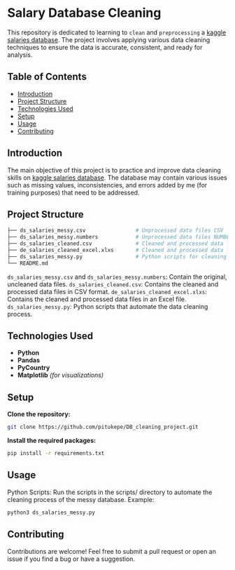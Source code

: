 # Salary Database Cleaning

This repository is dedicated to learning to `clean` and `preprocessing` a [kaggle salaries database](https://www.kaggle.com/datasets/arnabchaki/data-science-salaries-2023).
The project involves applying various data cleaning techniques to ensure the data is accurate, consistent, and ready for analysis.

## Table of Contents

- [Introduction](#introduction)
- [Project Structure](#project-structure)
- [Technologies Used](#technologies-used)
- [Setup](#setup)
- [Usage](#usage)
- [Contributing](#contributing)

## Introduction

The main objective of this project is to practice and improve data cleaning skills on [kaggle salaries database](https://www.kaggle.com/datasets/arnabchaki/data-science-salaries-2023).
The database may contain various issues such as missing values, inconsistencies, and errors added by me (for training purposes) that need to be addressed.

## Project Structure

```bash
├── ds_salaries_messy.csv                # Unprocessed data files CSV
├── ds_salaries_messy.numbers            # Unprocessed data files NUMBERS
├── ds_salaries_cleaned.csv              # Cleaned and processed data files CSV
├── de_salaries_cleaned_excel.xlxs       # Cleaned and processed data files EXCEL
├── ds_salaries_messy.py                 # Python scripts for cleaning and processing data
└── README.md
```
`ds_salaries_messy.csv` and `ds_salaries_messy.numbers`: Contain the original, uncleaned data files.
`ds_salaries_cleaned.csv`: Contains the cleaned and processed data files in CSV format.
`de_salaries_cleaned_excel.xlxs`: Contains the cleaned and processed data files in an Excel file.
`ds_salaries_messy.py`: Python scripts that automate the data cleaning process.


## Technologies Used

- **Python**
- **Pandas**
- **PyCountry**
- **Matplotlib** *(for visualizations)*

## Setup

**Clone the repository:**
```bash
git clone https://github.com/pitukepe/DB_cleaning_project.git
```
**Install the required packages:**
```bash
pip install -r requirements.txt
```

## Usage

Python Scripts: Run the scripts in the scripts/ directory to automate the cleaning process of the messy database.
Example:
```bash
python3 ds_salaries_messy.py
```

## Contributing

Contributions are welcome! Feel free to submit a pull request or open an issue if you find a bug or have a suggestion.
